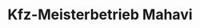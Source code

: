 ---
title: "Kfz-Meisterbetrieb Mahavi"
url: /kleinsendelbach/kfz-meisterbetrieb-mahavi/
shop: Autowerkstatt
---